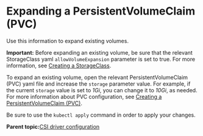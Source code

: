 # Expanding a PersistentVolumeClaim \(PVC\)

Use this information to expand existing volumes.

**Important:** Before expanding an existing volume, be sure that the relevant StorageClass yaml `allowVolumeExpansion` parameter is set to true. For more information, see [Creating a StorageClass](csi_ug_config_create_storageclasses.md).

To expand an existing volume, open the relevant PersistentVolumeClaim \(PVC\) yaml file and increase the `storage` parameter value. For example, if the current `storage` value is set to _1Gi_, you can change it to _10Gi_, as needed. For more information about PVC configuration, see [Creating a PersistentVolumeClaim \(PVC\)](csi_ug_config_create_pvc.md).

Be sure to use the `kubectl apply` command in order to apply your changes.

**Parent topic:**[CSI driver configuration](csi_ug_config.md)

